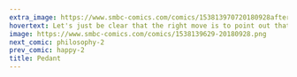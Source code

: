 ```yaml
---
extra_image: https://www.smbc-comics.com/comics/153813970720180928after.png
hovertext: Let's just be clear that the right move is to point out that your spouse is wrong and accept the divorce that follows.
image: https://www.smbc-comics.com/comics/1538139629-20180928.png
next_comic: philosophy-2
prev_comic: happy-2
title: Pedant
---
```


